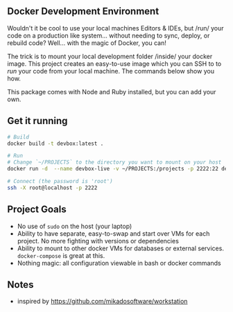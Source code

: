 ## Docker Development Environment

Wouldn't it be cool to use your local machines Editors & IDEs, but /run/ your code on a production like system... without needing to sync, deploy, or rebuild code?  Well... with the magic of Docker, you can!

The trick is to mount your local development folder /inside/ your docker image.  This project creates an easy-to-use image which you can SSH to to *run* your code from your local machine.  The commands below show you how.  

This package comes with Node and Ruby installed, but you can add your own.

## Get it running

```bash
# Build
docker build -t devbox:latest .

# Run
# Change `~/PROJECTS` to the directory you want to mount on your host
docker run -d  --name devbox-live -v ~/PROJECTS:/projects -p 2222:22 devbox:latest

# Connect (the password is 'root')
ssh -X root@localhost -p 2222
```

## Project Goals
* No use of `sudo` on the host (your laptop)
* Ability to have separate, easy-to-swap and start over VMs for each project.  No more fighting with versions or dependencies
* Ability to mount to other docker VMs for databases or external services.  `docker-compose` is great at this.
* Nothing magic: all configuration viewable in bash or docker commands

## Notes
* inspired by https://github.com/mikadosoftware/workstation
